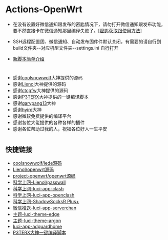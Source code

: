 # Actions-OpenWrt 

- 在没有设置好微信通知跟发布的密匙情况下，请勿打开微信通知跟发布功能，要不然直接卡在微信通知那里编译失败了。[[密匙获取跟使用方法](https://github.com/danshui-git/shuoming/blob/master/ms.md)]

- SSH远程配置固、微信通知、自动发布固件件默认关闭，有需要的请自行到 build文件夹--对应机型文件夹--settings.ini 自行打开

- [新脚本简单介绍](https://github.com/danshui-git/shuoming/blob/master/%E7%AE%80%E5%8D%95%E4%BB%8B%E7%BB%8D%E6%96%B0%E8%84%9A%E6%9C%AC.md)


#
- 感谢[coolsnowwolf](https://github.com/coolsnowwolf/lede.git)大神提供的源码
- 感谢[Lienol](https://github.com/Lienol/openwrt.git)大神提供的源码
- 感谢[ctcgfw](https://github.com/project-openwrt/openwrt.git)大神提供的源码
- 感谢[P3TERX](https://github.com/P3TERX/Actions-OpenWrt)大神提供的一键编译脚本
- 感谢[garypang13](https://github.com/garypang13/Actions-OpenWrt)大神
- 感谢[hyird](https://github.com/hyird/Action-Openwrt)大神
- 感谢微软免费提供的编译平台
- 感谢各位大佬提供的各种各样的插件
- 感谢各位帮助过我的人，祝福各位好人一生平安
#
## 快捷链接

- [coolsnowwolf/lede源码](https://github.com/coolsnowwolf/lede.git)
- [Lienol/openwrt源码](https://github.com/Lienol/openwrt.git)
- [project-openwrt/openwrt源码](https://github.com/project-openwrt/openwrt.git)
- [科学上网-Lienol/passwall](https://github.com/xiaorouji/openwrt-package.git)
- [科学上网-luci-app-clash](https://github.com/frainzy1477/luci-app-clash.git)
- [科学上网-luci-app-openclash](https://github.com/vernesong/OpenClash/tree/master)
- [科学上网-ShadowSocksR Plus+](https://github.com/fw876/helloworld.git)
- [微信推送-luci-app-serverchan](https://github.com/tty228/luci-app-serverchan.git)
- [主题-luci-theme-edge](https://github.com/garypang13/luci-theme-edge/tree/18.06)
- [主题-luci-theme-argon](https://github.com/jerrykuku/luci-theme-argon/tree/18.06)
- [luci-app-adguardhome](https://github.com/rufengsuixing/luci-app-adguardhome.git)
- [P3TERX大神一键编译脚本](https://github.com/P3TERX/Actions-OpenWrt)
